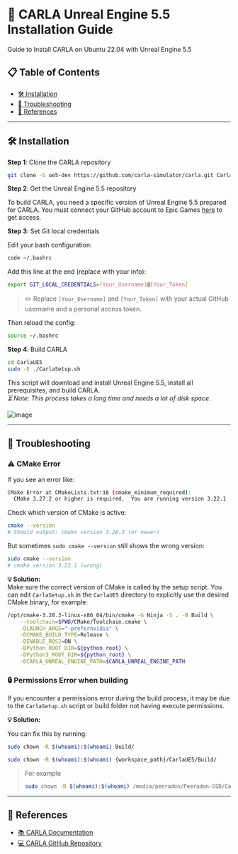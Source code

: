 # 🚗 CARLA Unreal Engine 5.5 Installation Guide

Guide to Install CARLA on Ubuntu 22.04 with Unreal Engine 5.5

## 📋 Table of Contents

* [🛠️ Installation](#installation)
* [🐞 Troubleshooting](#troubleshooting)
* [🔗 References](#references)

---

## 🛠️ Installation

**Step 1**: Clone the CARLA repository

```bash
git clone -b ue5-dev https://github.com/carla-simulator/carla.git CarlaUE5
```

**Step 2**: Get the Unreal Engine 5.5 repository

To build CARLA, you need a specific version of Unreal Engine 5.5 prepared for CARLA.
You must connect your GitHub account to Epic Games [here](https://www.unrealengine.com/en-US/ue-on-github) to get access.

**Step 3**: Set Git local credentials

Edit your bash configuration:

```bash
code ~/.bashrc
```

Add this line at the end (replace with your info):

```bash
export GIT_LOCAL_CREDENTIALS=[Your_Username]@[Your_Token]
```

> ✏️ Replace `[Your_Username]` and `[Your_Token]` with your actual GitHub username and a personal access token.

Then reload the config:

```bash
source ~/.bashrc
```

**Step 4**: Build CARLA

```bash
cd CarlaUE5
sudo -E ./CarlaSetup.sh
```

This script will download and install Unreal Engine 5.5, install all prerequisites, and build CARLA.  
*⏳ Note: This process takes a long time and needs a lot of disk space.*

![image](https://github.com/user-attachments/assets/c1cda102-bbd4-42ae-bc0d-3b59b0381756)

---

## 🐞 Troubleshooting

### ⚠️ CMake Error

If you see an error like:

```bash
CMake Error at CMakeLists.txt:16 (cmake_minimum_required):
  CMake 3.27.2 or higher is required.  You are running version 3.22.1
```

Check which version of CMake is active:

```bash
cmake --version
# Should output: cmake version 3.28.3 (or newer)
```

But sometimes `sudo cmake --version` still shows the wrong version:

```bash
sudo cmake --version
# cmake version 3.22.1 (wrong)
```

**💡 Solution:**  
Make sure the correct version of CMake is called by the setup script.
You can edit `CarlaSetup.sh` in the `CarlaUE5` directory to explicitly use the desired CMake binary, for example:

```bash
/opt/cmake-3.28.3-linux-x86_64/bin/cmake -G Ninja -S . -B Build \
    --toolchain=$PWD/CMake/Toolchain.cmake \
    -DLAUNCH_ARGS="-prefernvidia" \
    -DCMAKE_BUILD_TYPE=Release \
    -DENABLE_ROS2=ON \
    -DPython_ROOT_DIR=${python_root} \
    -DPython3_ROOT_DIR=${python_root} \
    -DCARLA_UNREAL_ENGINE_PATH=$CARLA_UNREAL_ENGINE_PATH
```

### 🔒 Permissions Error when building

If you encounter a permissions error during the build process, it may be due to the `CarlaSetup.sh` script or build folder not having execute permissions.

**💡 Solution:**

You can fix this by running:

```bash
sudo chown -R $(whoami):$(whoami) Build/

sudo chown -R $(whoami):$(whoami) {workspace_path}/CarlaUE5/Build/
```
> For example  
> ```bash
> sudo chown -R $(whoami):$(whoami) /media/peeradon/Peeradon-SSD/CarlaUE5/Build
> ```

---

## 🔗 References

* [📚 CARLA Documentation](https://carla-ue5.readthedocs.io/en/latest/)
* [💻 CARLA GitHub Repository](https://github.com/carla-simulator/carla.git)
